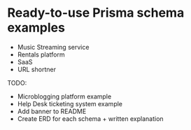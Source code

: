 # Ready-to-use Prisma schema examples

- Music Streaming service   
- Rentals platform
- SaaS
- URL shortner

TODO:
- Microblogging platform example
- Help Desk ticketing system example
-  Add banner to README
-  Create ERD for each schema + written explanation